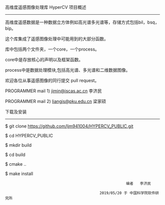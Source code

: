 
高维度遥感图像处理库 HyperCV 项目概述
____________________________________________

高维度遥感数据是一种数据立方体例如高光谱多光谱等，存储方式包括bil，bsq，bip。

这个库集成了遥感图像处理中可能用到的大部分函数。

库中包括两个文件夹，一个core，一个process。

core中是存放核心的声明以及框架函数。

process中是数据处理模块,包括高光谱、多光谱和二维数据图像。

欢迎各位从事遥感图像的同行提交 pull request。


PROGRAMMER mail 1) jimin@iscas.ac.cn  李济民

PROGRAMMER mail 2) liangjs@pku.edu.cn  梁家硕

 
 
下载及安装

___________________________________

$ git clone https://github.com/ljm941004/HYPERCV_PUBLIC.git

$ cd HYPERCV_PUBLIC

$ mkdir build

$ cd build

$ cmake ..

$ make install




                                                           编者   李济民

			                                   2019/05/20 于 中国科学院软件研究所
